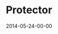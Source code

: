 ---
layout: message
category: message
series: "The New Man"
title: "Protector "
date: 2014-05-24-00-00
message_id: 865
program: "http://s3.amazonaws.com/crossroads-media/media/legacy/documents/05_24-25_14Program.pdf"
description: "Brian Tome talks about how the new man is a protector."
video: "https://s3.amazonaws.com/crossroadsvideomessages/thenewman_05.mp4"
video-duration: ":"
video-image: "http://s3.amazonaws.com/crossroads-media/images/legacy/content/thenewman_05_still.jpg"
audio: "http://s3.amazonaws.com/crossroads-media/media/legacy/mp3/thenewman_05.mp3"
audio-duration: ":"
flag: "N"
---